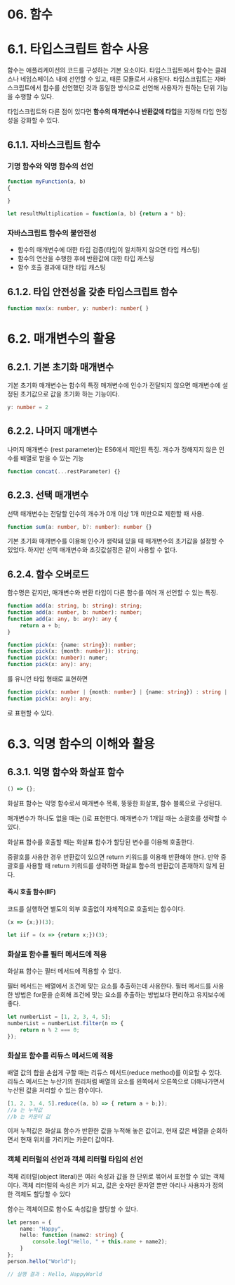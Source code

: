# 06. 함수

# 6.1. 타입스크립트 함수 사용

함수는 애플리케이션의 코드를 구성하는 기본 요소이다. 타입스크립트에서 함수는 클래스나 네임스페이스 내에 선언할 수 있고, 때론 모됼로서 사용된다. 타입스크립트는 자바스크립트에서 함수를 선언했던 것과 동일한 방식으로 선언해 사용자가 원하는 단위 기능을 수행할 수 있다.

타입스크립트와 다른 점이 있다면 **함수의 매개변수나 반환값에 타입**을 지정해 타입 안정성을 강화할 수 있다.

## 6.1.1. 자바스크립트 함수

### 기명 함수와 익명 함수의 선언

```typescript
function myFunction(a, b)
{
	
}

let resultMultiplication = function(a, b) {return a * b};
```

### 자바스크립트 함수의 불안전성

- 함수의 매개변수에 대한 타입 검증(타입이 일치하지 않으면 타입 캐스팅)
- 함수의 연산을 수행한 후에 반환값에 대한 타입 캐스팅
- 함수 호출 결과에 대한 타입 캐스팅

## 6.1.2. 타입 안전성을 갖춘 타입스크립트 함수

```typescript
function max(x: number, y: number): number{ }
```

# 6.2. 매개변수의 활용

## 6.2.1. 기본 초기화 매개변수

기본 초기화 매개변수는 함수의 특정 매개변수에 인수가 전달되지 않으면 매개변수에 설정된 초기값으로 값을 초기화 하는 기능이다.

```typescript
y: number = 2
```

## 6.2.2. 나머지 매개변수

나머지 매개변수 (rest parameter)는 ES6에서 제안된 특징. 개수가 정해지지 않은 인수를 배열로 받을 수 있는 기능

```typescript
function concat(...restParameter) {}
```

## 6.2.3. 선택 매개변수

선택 매개변수는 전달할 인수의 개수가 0개 이상 1개 미만으로 제한할 때 사용.

```typescript
function sum(a: number, b?: number): number {}
```

기본 초기화 매개변수를 이용해 인수가 생략돼 있을 때 매개변수의 초기값을 설정할 수 있었다. 하지만 선택 매개변수와 초깃값설정은 같이 사용할 수 없다.

## 6.2.4. 함수 오버로드

함수명은 같지만, 매개변수와 반환 타입이 다른 함수를 여러 개 선언할 수 있는 특징.

```typescript
function add(a: string, b: string): string;
function add(a: number, b: number): number;
function add(a: any, b: any): any {
    return a + b;
}
```





```typescript
function pick(x: {name: string}): number;
function pick(x: {month: number}): string;
function pick(x: number): numer;
function pick(x: any): any;
```

를 유니언 타입 형태로 표현하면

```typescript
function pick(x: number | {month: number} | {name: string}) : string | number;
function pick(x: any): any;
```

로 표현할 수 있다.



# 6.3. 익명 함수의 이해와 활용

## 6.3.1. 익명 함수와 화살표 함수

```typescript
() => {};
```

화살표 함수는 익명 함수로서 매개변수 목록, 뚱뚱한 화살표, 함수 블록으로 구성된다.

매개변수가 하나도 없을 때는 ()로 표현한다. 매개변수가 1개일 때는 소괄호를 생략할 수 있다.

화살표 함수를 호출할 때는 화살표 함수가 할당된 변수를 이용해 호출한다.

중괄호를 사용한 경우 반환값이 있으면 return 키워드를 이용해 반환해야 한다. 만약 중괄호를 사용할 때 return 키워드를 생략하면 화살표 함수의 반환값이 존재하지 않게 된다.

#### 즉시 호출 함수(IIF)

코드를 실행하면 별도의 외부 호출없이 자체적으로 호출되는 함수이다.

```typescript
(x => {x;})(3);

let iif = (x => {return x;})(3);
```

### 화살표 함수를 필터 메서드에 적용

화살표 함수는 필터 메서드에 적용할 수 있다.

필터 메서드는 배열에서 조건에 맞는 요소를 추출하는데 사용한다. 필터 메서드를 사용한 방법은 for문을 순회해 조건에 맞는 요소를 추출하는 방법보다 편리하고 유지보수에 좋다.

```typescript
let numberList = [1, 2, 3, 4, 5];
numberList = numberList.filter(n => {
    return n % 2 === 0;
});
```

### 화살표 함수를 리듀스 메서드에 적용

배열 값의 합을 손쉽게 구할 때는 리듀스 메서드(reduce method)를 이요할 수 있다. 리듀스 메서드는 누산기의 원리처럼 배열의 요소를 왼쪽에서 오른쪽으로 더해나가면서 누산된 값을 처리할 수 있는 함수이다.

```typescript
[1, 2, 3, 4, 5].reduce((a, b) => { return a + b;});
//a 는 누적값
//b 는 카운터 값
```

이저 누적값은 화살표 함수가 반환한 값을 누적해 놓은 값이고, 현재 값은 배열을 순회하면서 현재 위치를 가리키는 카운터 값이다.

### 객체 리터럴의 선언과 객체 리터럴 타입의 선언

객체 리터럴(object literal)은 여러 속성과 값을 한 단위로 묶어서 표현할 수 있는 객체이다. 객체 리터럴의 속성은 키가 되고, 값은 숫자만 문자열 뿐만 아리나 사용자가 정의한 객체도 할당할 수 있다

함수는 객체이므로 함수도 속성값을 할당할 수 있다.

```typescript
let person = {
    name: "Happy",
    hello: function (name2: string) {
        console.log("Hello, " + this.name + name2);
    }
};
person.hello("World");

// 실행 결과 : Hello, HappyWorld
```

